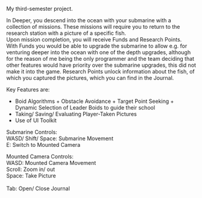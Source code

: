 My third-semester project.<br/>

In Deeper, you descend into the ocean with your submarine with a collection of missions. These missions will require you to return to the research station with a picture of a specific fish.<br/>
Upon mission completion, you will receive Funds and Research Points.<br/>
With Funds you would be able to upgrade the submarine to allow e.g. for venturing deeper into the ocean with one of the depth upgrades, although for the reason of me being the only programmer and the team deciding that other features would have priority over the submarine upgrades, this did not make it into the game.
Research Points unlock information about the fish, of which you captured the pictures, which you can find in the Journal.

Key Features are:
- Boid Algorithms + Obstacle Avoidance + Target Point Seeking + Dynamic Selection of Leader Boids to guide their school
- Taking/ Saving/ Evaluating Player-Taken Pictures
- Use of UI Toolkit

Submarine Controls:<br/>
WASD/ Shift/ Space: Submarine Movement<br/>
E: Switch to Mounted Camera

Mounted Camera Controls:<br/>
WASD: Mounted Camera Movement<br/>
Scroll: Zoom in/ out<br/>
Space: Take Picture<br/><br/>
Tab: Open/ Close Journal
